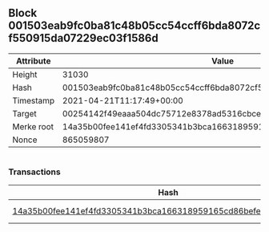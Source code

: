 ## Block 001503eab9fc0ba81c48b05cc54ccff6bda8072cf550915da07229ec03f1586d

Attribute | Value
--- | ---
Height | 31030
Hash | 001503eab9fc0ba81c48b05cc54ccff6bda8072cf550915da07229ec03f1586d
Timestamp | 2021-04-21T11:17:49+00:00
Target | 00254142f49eaaa504dc75712e8378ad5316cbcead634704b3734b6271167cc4
Merke root | 14a35b00fee141ef4fd3305341b3bca166318959165cd86befed9f0638cb4c66
Nonce | 865059807

```

```

### Transactions

Hash | Amount
--- | ---
[14a35b00fee141ef4fd3305341b3bca166318959165cd86befed9f0638cb4c66](14a35b00fee141ef4fd3305341b3bca166318959165cd86befed9f0638cb4c66.md) | 10.00000000 SKEPTI 
